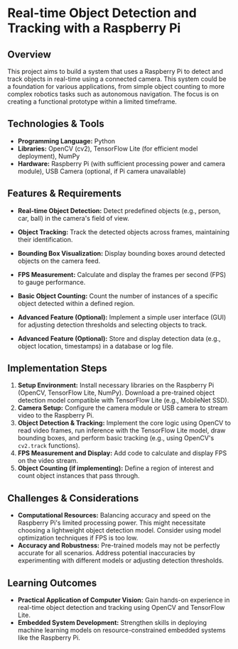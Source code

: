 # Real-time Object Detection and Tracking with a Raspberry Pi

## Overview
This project aims to build a system that uses a Raspberry Pi to detect and track objects in real-time using a connected camera.  This system could be a foundation for various applications, from simple object counting to more complex robotics tasks such as autonomous navigation. The focus is on creating a functional prototype within a limited timeframe.

## Technologies & Tools
- **Programming Language:** Python
- **Libraries:** OpenCV (cv2), TensorFlow Lite (for efficient model deployment), NumPy
- **Hardware:** Raspberry Pi (with sufficient processing power and camera module), USB Camera (optional, if Pi camera unavailable)

## Features & Requirements
- **Real-time Object Detection:**  Detect predefined objects (e.g., person, car, ball) in the camera's field of view.
- **Object Tracking:** Track the detected objects across frames, maintaining their identification.
- **Bounding Box Visualization:** Display bounding boxes around detected objects on the camera feed.
- **FPS Measurement:** Calculate and display the frames per second (FPS) to gauge performance.
- **Basic Object Counting:** Count the number of instances of a specific object detected within a defined region.

- **Advanced Feature (Optional):**  Implement a simple user interface (GUI) for adjusting detection thresholds and selecting objects to track.
- **Advanced Feature (Optional):**  Store and display detection data (e.g., object location, timestamps) in a database or log file.

## Implementation Steps
1. **Setup Environment:** Install necessary libraries on the Raspberry Pi (OpenCV, TensorFlow Lite, NumPy). Download a pre-trained object detection model compatible with TensorFlow Lite (e.g., MobileNet SSD).
2. **Camera Setup:** Configure the camera module or USB camera to stream video to the Raspberry Pi.
3. **Object Detection & Tracking:** Implement the core logic using OpenCV to read video frames, run inference with the TensorFlow Lite model, draw bounding boxes, and perform basic tracking (e.g., using OpenCV's `cv2.track` functions).
4. **FPS Measurement and Display:** Add code to calculate and display FPS on the video stream.
5. **Object Counting (if implementing):** Define a region of interest and count object instances that pass through.

## Challenges & Considerations
- **Computational Resources:** Balancing accuracy and speed on the Raspberry Pi's limited processing power. This might necessitate choosing a lightweight object detection model.  Consider using model optimization techniques if FPS is too low.
- **Accuracy and Robustness:** Pre-trained models may not be perfectly accurate for all scenarios.  Address potential inaccuracies by experimenting with different models or adjusting detection thresholds.


## Learning Outcomes
- **Practical Application of Computer Vision:** Gain hands-on experience in real-time object detection and tracking using OpenCV and TensorFlow Lite.
- **Embedded System Development:**  Strengthen skills in deploying machine learning models on resource-constrained embedded systems like the Raspberry Pi.

